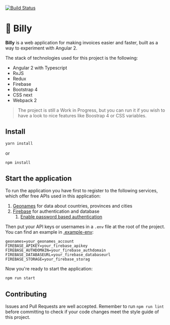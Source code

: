 [![Build Status](https://travis-ci.org/jiayihu/billy.svg?branch=master)](https://travis-ci.org/jiayihu/billy)

# 📠 Billy

**Billy** is a web application for making invoices easier and faster, built as a way to experiment with Angular 2.

The stack of technologies used for this project is the following:
- Angular 2 with Typescript
- RxJS
- Redux
- Firebase
- Bootstrap 4
- CSS next
- Webpack 2

> The project is still a Work in Progress, but you can run it if you wish to have a look to nice features like Boostrap 4 or CSS variables.

## Install

```bash
yarn install
```
or
```bash
npm install
```

## Start the application

To run the application you have first to register to the following services, which offer free APIs used in this application:
  
  1. [Geonames](http://www.geonames.org/login) for data about countries, provinces and cities
  2. [Firebase](https://console.firebase.google.com/) for authentication and database
      1. [Enable password based authentication](https://firebase.google.com/docs/auth/web/password-auth)

Then put your API keys or usernames in a `.env` file at the root of the project. You can find an example in [.example-env](.example-env):

```
geonames=your_geonames_account
FIREBASE_APIKEY=your_firebase_apikey
FIREBASE_AUTHDOMAIN=your_firebase_authdomain
FIREBASE_DATABASEURL=your_firebase_databaseurl
FIREBASE_STORAGE=your_firebase_storag
```

Now you're ready to start the application:

```bash
npm run start
```

## Contributing

Issues and Pull Requests are well accepted.
Remember to run `npm run lint` before committing to check if your code changes meet the style guide of this project.

